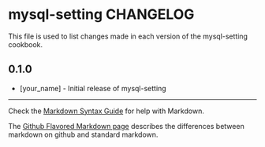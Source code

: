 mysql-setting CHANGELOG
=======================

This file is used to list changes made in each version of the mysql-setting cookbook.

0.1.0
-----
- [your_name] - Initial release of mysql-setting

- - -
Check the [Markdown Syntax Guide](http://daringfireball.net/projects/markdown/syntax) for help with Markdown.

The [Github Flavored Markdown page](http://github.github.com/github-flavored-markdown/) describes the differences between markdown on github and standard markdown.
